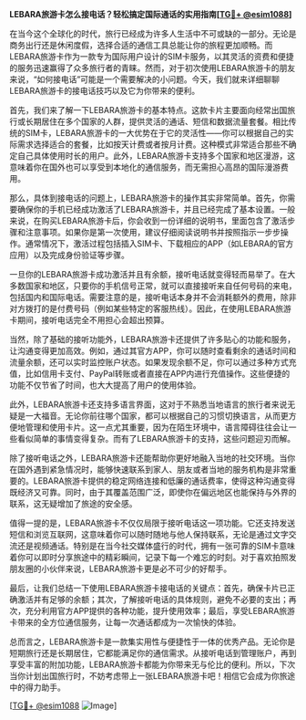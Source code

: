 **LEBARA旅游卡怎么接电话？轻松搞定国际通话的实用指南[[TG💪+ @esim1088](https://t.me/s/esim1088)]**

在当今这个全球化的时代，旅行已经成为许多人生活中不可或缺的一部分。无论是商务出行还是休闲度假，选择合适的通信工具总能让你的旅程更加顺畅。而LEBARA旅游卡作为一款专为国际用户设计的SIM卡服务，以其灵活的资费和便捷的服务迅速赢得了众多旅行者的青睐。然而，对于初次使用LEBARA旅游卡的朋友来说，“如何接电话”可能是一个需要解决的小问题。今天，我们就来详细聊聊LEBARA旅游卡的接电话技巧以及它为你带来的便利。

首先，我们来了解一下LEBARA旅游卡的基本特点。这款卡片主要面向经常出国旅行或长期居住在多个国家的人群，提供灵活的通话、短信和数据流量套餐。相比传统的SIM卡，LEBARA旅游卡的一大优势在于它的灵活性——你可以根据自己的实际需求选择适合的套餐，比如按天计费或者按月计费。这种模式非常适合那些不确定自己具体使用时长的用户。此外，LEBARA旅游卡支持多个国家和地区漫游，这意味着你在国外也可以享受到本地化的通信服务，而无需担心高昂的国际漫游费用。

那么，具体到接电话的问题上，LEBARA旅游卡的操作其实非常简单。首先，你需要确保你的手机已经成功激活了LEBARA旅游卡，并且已经完成了基本设置。一般来说，在购买LEBARA旅游卡后，你会收到一份详细的说明书，里面包含了激活步骤和注意事项。如果你是第一次使用，建议仔细阅读说明书并按照指示一步步操作。通常情况下，激活过程包括插入SIM卡、下载相应的APP（如LEBARA的官方应用）以及完成身份验证等步骤。

一旦你的LEBARA旅游卡成功激活并且有余额，接听电话就变得轻而易举了。在大多数国家和地区，只要你的手机信号正常，就可以直接接听来自任何号码的来电，包括国内和国际电话。需要注意的是，接听电话本身并不会消耗额外的费用，除非对方拨打的是付费号码（例如某些特定的客服热线）。因此，在使用LEBARA旅游卡期间，接听电话完全不用担心会超出预算。

当然，除了基础的接听功能外，LEBARA旅游卡还提供了许多贴心的功能和服务，让沟通变得更加高效。例如，通过其官方APP，你可以随时查看剩余的通话时间和流量余额，还可以实时监控账户状态。如果发现余额不足，你可以通过多种方式充值，比如信用卡支付、PayPal转账或者直接在APP内进行充值操作。这些便捷的功能不仅节省了时间，也大大提高了用户的使用体验。

此外，LEBARA旅游卡还支持多语言界面，这对于不熟悉当地语言的旅行者来说无疑是一大福音。无论你前往哪个国家，都可以根据自己的习惯切换语言，从而更方便地管理和使用卡片。这一点尤其重要，因为在陌生环境中，语言障碍往往会让一些看似简单的事情变得复杂。而有了LEBARA旅游卡的支持，这些问题迎刃而解。

除了接听电话之外，LEBARA旅游卡还能帮助你更好地融入当地的社交环境。当你在国外遇到紧急情况时，能够快速联系到家人、朋友或者当地的服务机构是非常重要的。LEBARA旅游卡提供的稳定网络连接和低廉的通话费率，使得这种沟通变得既经济又可靠。同时，由于其覆盖范围广泛，即使你在偏远地区也能保持与外界的联系，这无疑增加了旅途的安全感。

值得一提的是，LEBARA旅游卡不仅仅局限于接听电话这一项功能。它还支持发送短信和浏览互联网，这意味着你可以随时随地与他人保持联系，无论是通过文字交流还是视频通话。特别是在当今社交媒体盛行的时代，拥有一张可靠的SIM卡意味着你可以即时分享旅途中的精彩瞬间，记录下每一个难忘的时刻。对于喜欢拍照发朋友圈的小伙伴来说，LEBARA旅游卡更是必不可少的好帮手。

最后，让我们总结一下使用LEBARA旅游卡接电话的关键点：首先，确保卡片已正确激活并有足够的余额；其次，了解接听电话的具体规则，避免不必要的支出；再次，充分利用官方APP提供的各种功能，提升使用效率；最后，享受LEBARA旅游卡带来的全方位通信服务，让每一次通话都成为一次愉快的体验。

总而言之，LEBARA旅游卡是一款集实用性与便捷性于一体的优秀产品。无论你是短期旅行还是长期居住，它都能满足你的通信需求。从接听电话到管理账户，再到享受丰富的附加功能，LEBARA旅游卡都能为你带来无与伦比的便利。所以，下次当你计划出国旅行时，不妨考虑带上一张LEBARA旅游卡吧！相信它会成为你旅途中的得力助手。

[[TG💪+ @esim1088](https://t.me/s/esim1088) ![Image](https://i.postimg.cc/4NQfJmqS/Snipaste-2025-05-13-00-14-12.png)]
